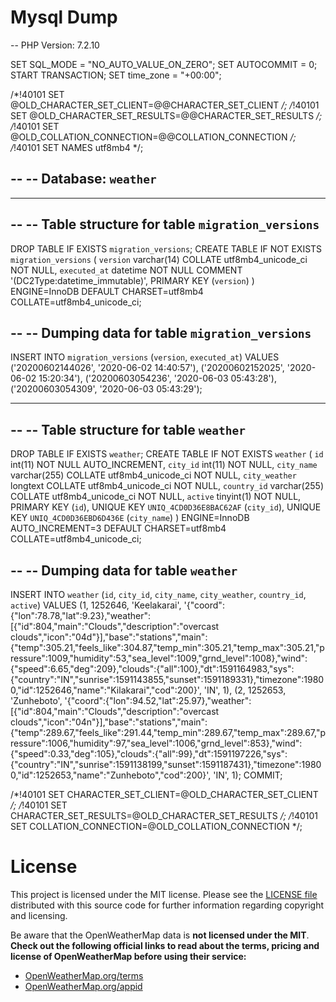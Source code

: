 
# Mysql Dump
-- PHP Version: 7.2.10

SET SQL_MODE = "NO_AUTO_VALUE_ON_ZERO";
SET AUTOCOMMIT = 0;
START TRANSACTION;
SET time_zone = "+00:00";


/*!40101 SET @OLD_CHARACTER_SET_CLIENT=@@CHARACTER_SET_CLIENT */;
/*!40101 SET @OLD_CHARACTER_SET_RESULTS=@@CHARACTER_SET_RESULTS */;
/*!40101 SET @OLD_COLLATION_CONNECTION=@@COLLATION_CONNECTION */;
/*!40101 SET NAMES utf8mb4 */;

--
-- Database: `weather`
--

-- --------------------------------------------------------

--
-- Table structure for table `migration_versions`
--

DROP TABLE IF EXISTS `migration_versions`;
CREATE TABLE IF NOT EXISTS `migration_versions` (
  `version` varchar(14) COLLATE utf8mb4_unicode_ci NOT NULL,
  `executed_at` datetime NOT NULL COMMENT '(DC2Type:datetime_immutable)',
  PRIMARY KEY (`version`)
) ENGINE=InnoDB DEFAULT CHARSET=utf8mb4 COLLATE=utf8mb4_unicode_ci;

--
-- Dumping data for table `migration_versions`
--

INSERT INTO `migration_versions` (`version`, `executed_at`) VALUES
('20200602144026', '2020-06-02 14:40:57'),
('20200602152025', '2020-06-02 15:20:34'),
('20200603054236', '2020-06-03 05:43:28'),
('20200603054309', '2020-06-03 05:43:29');

-- --------------------------------------------------------

--
-- Table structure for table `weather`
--

DROP TABLE IF EXISTS `weather`;
CREATE TABLE IF NOT EXISTS `weather` (
  `id` int(11) NOT NULL AUTO_INCREMENT,
  `city_id` int(11) NOT NULL,
  `city_name` varchar(255) COLLATE utf8mb4_unicode_ci NOT NULL,
  `city_weather` longtext COLLATE utf8mb4_unicode_ci NOT NULL,
  `country_id` varchar(255) COLLATE utf8mb4_unicode_ci NOT NULL,
  `active` tinyint(1) NOT NULL,
  PRIMARY KEY (`id`),
  UNIQUE KEY `UNIQ_4CD0D36E8BAC62AF` (`city_id`),
  UNIQUE KEY `UNIQ_4CD0D36EBD6D436E` (`city_name`)
) ENGINE=InnoDB AUTO_INCREMENT=3 DEFAULT CHARSET=utf8mb4 COLLATE=utf8mb4_unicode_ci;

--
-- Dumping data for table `weather`
--

INSERT INTO `weather` (`id`, `city_id`, `city_name`, `city_weather`, `country_id`, `active`) VALUES
(1, 1252646, 'Keelakarai', '{\"coord\":{\"lon\":78.78,\"lat\":9.23},\"weather\":[{\"id\":804,\"main\":\"Clouds\",\"description\":\"overcast clouds\",\"icon\":\"04d\"}],\"base\":\"stations\",\"main\":{\"temp\":305.21,\"feels_like\":304.87,\"temp_min\":305.21,\"temp_max\":305.21,\"pressure\":1009,\"humidity\":53,\"sea_level\":1009,\"grnd_level\":1008},\"wind\":{\"speed\":6.65,\"deg\":209},\"clouds\":{\"all\":100},\"dt\":1591164983,\"sys\":{\"country\":\"IN\",\"sunrise\":1591143855,\"sunset\":1591189331},\"timezone\":19800,\"id\":1252646,\"name\":\"Kilakarai\",\"cod\":200}', 'IN', 1),
(2, 1252653, 'Zunheboto', '{\"coord\":{\"lon\":94.52,\"lat\":25.97},\"weather\":[{\"id\":804,\"main\":\"Clouds\",\"description\":\"overcast clouds\",\"icon\":\"04n\"}],\"base\":\"stations\",\"main\":{\"temp\":289.67,\"feels_like\":291.44,\"temp_min\":289.67,\"temp_max\":289.67,\"pressure\":1006,\"humidity\":97,\"sea_level\":1006,\"grnd_level\":853},\"wind\":{\"speed\":0.33,\"deg\":105},\"clouds\":{\"all\":99},\"dt\":1591197226,\"sys\":{\"country\":\"IN\",\"sunrise\":1591138199,\"sunset\":1591187431},\"timezone\":19800,\"id\":1252653,\"name\":\"Zunheboto\",\"cod\":200}', 'IN', 1);
COMMIT;

/*!40101 SET CHARACTER_SET_CLIENT=@OLD_CHARACTER_SET_CLIENT */;
/*!40101 SET CHARACTER_SET_RESULTS=@OLD_CHARACTER_SET_RESULTS */;
/*!40101 SET COLLATION_CONNECTION=@OLD_COLLATION_CONNECTION */;


License
=======

This project is licensed under the MIT license.
Please see the [LICENSE file](https://github.com/Rajajanakiram/Symfony-Framework-API---CRUD/blob/master/LICENSE)
distributed with this source code for further information regarding copyright and licensing.

Be aware that the OpenWeatherMap data is **not licensed under the MIT**.
**Check out the following official links to read about the terms, pricing and license of OpenWeatherMap before using their service:**

- [OpenWeatherMap.org/terms](http://OpenWeatherMap.org/terms)
- [OpenWeatherMap.org/appid](http://OpenWeatherMap.org/appid)

